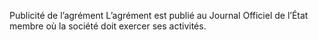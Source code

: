 Publicité de l’agrément
L’agrément est publié au Journal Officiel de l’État membre où la société doit exercer ses activités.